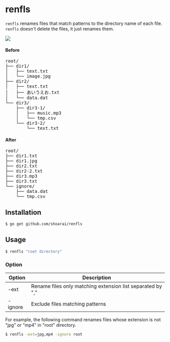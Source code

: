 # renfls
`renfls` renames files that match patterns to the directory name of each file.<br>
`renfls` doesn't delete the files, it just renames them.

![](https://travis-ci.org/shoarai/renfls.svg?branch=master)

#### Before
<pre>
root/
├── dir1/
│   ├── text.txt
│   └── image.jpg
├── dir2/
│   ├── text.txt
│   ├── あいうえお.txt
│   └── data.dat
└── dir3/
    ├── dir3-1/
    │   ├── music.mp3
    │   └── tmp.csv
    └── dir3-2/
        └── text.txt
</pre>
#### After
<pre>
root/
├── dir1.txt
├── dir1.jpg
├── dir2.txt
├── dir2-2.txt
├── dir3.mp3
├── dir3.txt
└── ignore/
    ├── data.dat
    └── tmp.csv
</pre>

## Installation
```sh
$ go get github.com/shoarai/renfls
```

## Usage
```sh
$ renfls "root directory"
```
### Option
|Option   |Description                      |
|---------|---------------------------------|
|-ext     |Rename files only matching extension list separated by ","|
|-ignore  |Exclude files matching patterns|

For example, the following command renames files whose extension is not "jpg" or "mp4" in "root" directory.

```sh
$ renfls -ext=jpg,mp4 -ignore root
```
